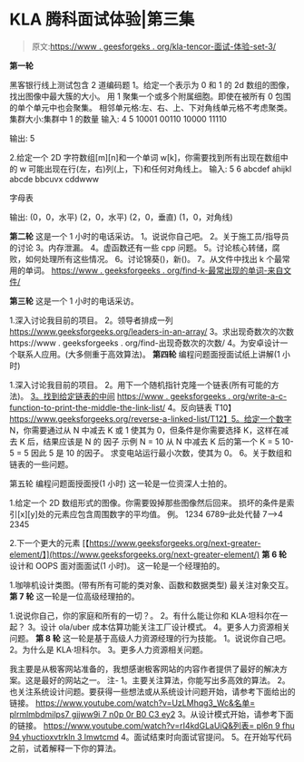 # KLA 腾科面试体验|第三集

> 原文:[https://www . geesforgeks . org/kla-tencor-面试-体验-set-3/](https://www.geeksforgeeks.org/kla-tencor-interview-experience-set-3/)

**第一轮**

黑客银行线上测试包含 2 道编码题
1。给定一个表示为 0 和 1 的 2d 数组的图像，找出图像中最大簇的大小。
用 1 聚集一个或多个附属细胞。即使在被所有 0 包围的单个单元中也会聚集。
相邻单元格:左、右、上、下对角线单元格不考虑聚类。
集群大小:集群中 1 的数量
输入:
4
5
10001
00110
10000
11110

输出:
5

2.给定一个 2D 字符数组[m][n]和一个单词 w[k]，你需要找到所有出现在数组中的 w 可能出现在行(左，右)列(上，下)和任何对角线上。
输入:
5
6
abcdef
ahijkl
abcde
bbcuvx
cddwww

字母表

输出:
(0，0，水平)
(2，0，水平)
(2，0，垂直)
(1，0，对角线)

**第二轮**
这是一个 1 小时的电话采访。
1。说说你自己吧。
2。关于施工员/指导员的讨论
3。内存泄漏。
4。虚函数还有一些 cpp 问题。
5。讨论核心转储，腐败，如何处理所有这些情况。
6。讨论锦葵()，新()。
7。从文件中找出 k 个最常用的单词。
[https://www . geeksforgeeks . org/find-k-最常出现的单词-来自文件/](https://www.geeksforgeeks.org/find-the-k-most-frequent-words-from-a-file/)

**第三轮**
这是一个 1 小时的电话采访。

1.深入讨论我目前的项目。
2。领导者排成一列
https://www.geeksforgeeks.org/leaders-in-an-array/
3。求出现奇数次的次数
https://www . geeksforgeeks . org/find-出现奇数次的次数/
4。为安卓设计一个联系人应用。(大多侧重于高效算法)。
 **第四轮**
编程问题面授面试纸上讲解(1 小时)

1.深入讨论我目前的项目。
2。用下一个随机指针克隆一个链表(所有可能的方法)。
[3。找到给定链表的中间](https://www.geeksforgeeks.org/a-linked-list-with-next-and-arbit-pointer/) [https://www . geeksforgeeks . org/write-a-c-function-to-print-the-middle-the-link-list/](https://www.geeksforgeeks.org/write-a-c-function-to-print-the-middle-of-the-linked-list/)
4。反向链表
T10】https://www.geeksforgeeks.org/reverse-a-linked-list/T12】5。给定一个数字 N，你需要通过从 N 中减去 K 或 1 使其为 0，但条件是你需要选择 K，这样在减去 K 后，结果应该是 N 的
因子
示例 N = 10 从 N 中减去 K 后的第一个 K = 5 10-5 = 5 因此 5 是 10 的因子。
求变电站运行最小次数，使其为 0。
6。关于数组和链表的一些问题。

第五轮
编程问题面授面授(1 小时)
这一轮是一位资深人士拍的。

1.给定一个 2D 数组形式的图像。你需要毁掉那些图像然后回来。
损坏的条件是索引[x][y]处的元素应包含周围数字的平均值。
例。
1234
6789–此处代替 7–>4
2345

2.下一个更大的元素
[【https://www.geeksforgeeks.org/next-greater-element/】](https://www.geeksforgeeks.org/next-greater-element/)
 **第 6 轮**
设计和 OOPS 面对面面试(1 小时)。
这一轮是一个经理拍的。

1.咖啡机设计类图。(带有所有可能的类对象、函数和数据类型)
最关注对象交互。
 **第 7 轮**
这一轮是一位高级经理拍的。

1.说说你自己，你的家庭和所有的一切？。
2。有什么能让你和 KLA·坦科尔在一起？
3。设计 ola/uber 成本估算功能关注工厂设计模式。
4。更多人力资源相关问题。
 **第 8 轮**
这一轮是基于高级人力资源经理的行为技能。
1。说说你自己吧。
2。为什么是 KLA·坦科尔。
3。更多人力资源相关问题。

我主要是从极客网站准备的，我想感谢极客网站的内容作者提供了最好的解决方案。这是最好的网站之一。
注-
1。主要关注算法，你能写出多高效的算法。
2。也关注系统设计问题。要获得一些想法或从系统设计问题开始，请参考下面给出的链接。
[https://www.youtube.com/watch?v=UzLMhqg3_Wc&名单= plrmlmbdmilps7 gjjww9i 7 n0p 0r B0 C3 ey2](https://www.youtube.com/watch?v=UzLMhqg3_Wc&list=PLrmLmBdmIlps7GJJWW9I7N0P0rB0C3eY2)
3。从设计模式开始，请参考下面的链接。
[https://www.youtube.com/watch?v=rI4kdGLaUiQ&列表= pl6n 9 fhu 94 yhuctioxvtrkln 3 lmwtcmd](https://www.youtube.com/watch?v=rI4kdGLaUiQ&list=PL6n9fhu94yhUbctIoxoVTrklN3LMwTCmd)
4。面试结束时向面试官提问。
5。在开始写代码之前，试着解释一下你的算法。